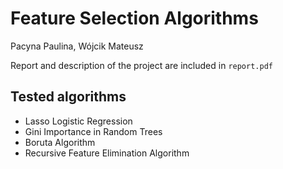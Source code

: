 # Feature Selection Algorithms
Pacyna Paulina, Wójcik Mateusz

Report and description of the project are included in `report.pdf`

## Tested algorithms 
- Lasso Logistic Regression
- Gini Importance in Random Trees
- Boruta Algorithm
- Recursive Feature Elimination Algorithm
